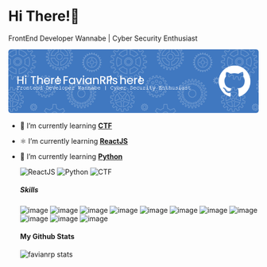 # Hi There!👋
FrontEnd Developer Wannabe | Cyber Security Enthusiast

![favianrp](/img/github-header-image.png)

- 🚩 I’m currently learning [**CTF**](https://ctftime.org/)
- ⚛️ I’m currently learning [**ReactJS**](https://react.dev/)  
- 🐍 I’m currently learning [**Python**](https://www.python.org/) 

  ![ReactJS](https://img.shields.io/badge/ReactJS-blue?style=for-the-badge&logo=react) ![Python](https://img.shields.io/badge/Python-yellow?style=for-the-badge&logo=python)  ![CTF](https://img.shields.io/badge/CTF-black?style=for-the-badge&logo=hackthebox) 

  ##### Skills

  ![image](https://img.shields.io/badge/Flask-000000?style=for-the-badge&logo=flask&logoColor=white)
  ![image](https://img.shields.io/badge/Discord-5865F2?style=for-the-badge&logo=discord&logoColor=white)
  ![image](https://img.shields.io/badge/CSS3-1572B6?style=for-the-badge&logo=css3&logoColor=white)
  ![image](https://img.shields.io/badge/JavaScript-323330?style=for-the-badge&logo=javascript&logoColor=F7DF1E)
  ![image](https://img.shields.io/badge/json-5E5C5C?style=for-the-badge&logo=json&logoColor=white)
  ![image](https://img.shields.io/badge/HTML5-E34F26?style=for-the-badge&logo=html5&logoColor=white)
  ![image](https://img.shields.io/badge/Python-FFD43B?style=for-the-badge&logo=python&logoColor=blue)
  ![image](https://img.shields.io/badge/HackTheBox-111927?style=for-the-badge&logo=Hack%20The%20Box&logoColor=9FEF00)
  ![image](https://img.shields.io/badge/burpsuite-FF6633?style=for-the-badge&logo=burpsuite&logoColor=white)
  ![image](https://img.shields.io/badge/HackTheBox-111927?style=for-the-badge&logo=Hack%20The%20Box&logoColor=9FEF00)
  ![image](https://img.shields.io/badge/ChatGPT-74aa9c?style=for-the-badge&logo=openai&logoColor=white)

  #### My Github Stats

  ![favianrp stats](https://github-readme-stats.vercel.app/api?username=favianrp&theme=transparent&show_icons=true)